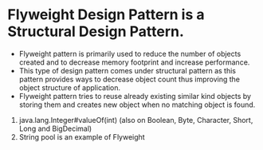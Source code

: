 # Flyweight Design Pattern is a Structural Design Pattern.

* Flyweight pattern is primarily used to reduce the number of objects created and to decrease memory footprint and increase performance. 
* This type of design pattern comes under structural pattern as this pattern provides ways to decrease object count thus improving the object structure of application.
* Flyweight pattern tries to reuse already existing similar kind objects by storing them and creates new object when no matching object is found. 

1. java.lang.Integer#valueOf(int) (also on Boolean, Byte, Character, Short, Long and BigDecimal)
2. String pool is an example of Flyweight